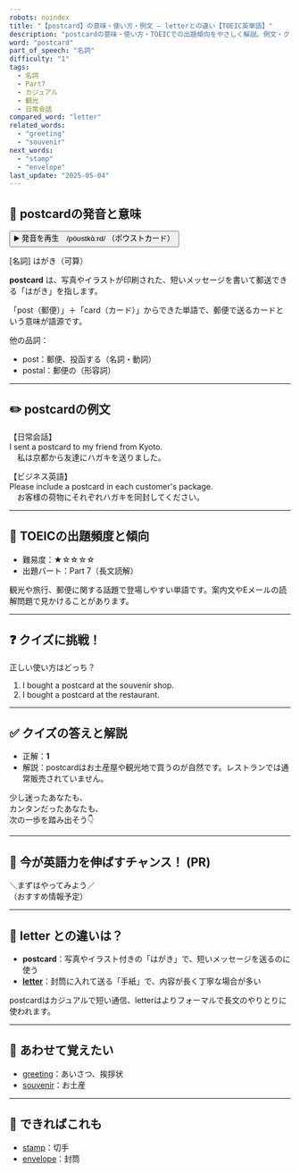 ```yaml
---
robots: noindex
title: "【postcard】の意味・使い方・例文 ― letterとの違い【TOEIC英単語】"
description: "postcardの意味・使い方・TOEICでの出題傾向をやさしく解説。例文・クイズ付きでletterとの違いもわかりやすく学べます。"
word: "postcard"
part_of_speech: "名詞"
difficulty: "1"
tags:
  - 名詞
  - Part7
  - カジュアル
  - 観光
  - 日常会話
compared_word: "letter"
related_words:
  - "greeting"
  - "souvenir"
next_words:
  - "stamp"
  - "envelope"
last_update: "2025-05-04"
---
```


## 🔰 postcardの発音と意味

<button class="play-audio" onclick="playTTS('postcard')">
  <span class="play-audio-main">
    ▶️ 発音を再生　/póʊstkɑ̀ːrd/
  </span>
  <span class="play-audio-sub">
    （ポウストカード）
  </span>
</button>

[名詞] はがき（可算）

**postcard** は、写真やイラストが印刷された、短いメッセージを書いて郵送できる「はがき」を指します。

「post（郵便）」＋「card（カード）」からできた単語で、郵便で送るカードという意味が語源です。

他の品詞：  
- post：郵便、投函する（名詞・動詞）
- postal：郵便の（形容詞）

---

## ✏️ postcardの例文

【日常会話】  
I sent a postcard to my friend from Kyoto.  
　私は京都から友達にハガキを送りました。

【ビジネス英語】  
Please include a postcard in each customer's package.  
　お客様の荷物にそれぞれハガキを同封してください。

---

## 🎯 TOEICの出題頻度と傾向

- 難易度：★☆☆☆☆
- 出題パート：Part 7（長文読解）

観光や旅行、郵便に関する話題で登場しやすい単語です。案内文やEメールの読解問題で見かけることがあります。

---

## ❓ クイズに挑戦！

正しい使い方はどっち？

1. I bought a postcard at the souvenir shop.  
2. I bought a postcard at the restaurant.

---

## ✅ クイズの答えと解説

- 正解：**1**
- 解説：postcardはお土産屋や観光地で買うのが自然です。レストランでは通常販売されていません。

少し迷ったあなたも、  
カンタンだったあなたも、  
次の一歩を踏み出そう👇️

---

## 🚀 今が英語力を伸ばすチャンス！ (PR)

<div class="info-center">
＼まずはやってみよう／<br>  
（おすすめ情報予定）
</div>

---

## 🤔  letter との違いは？

- **postcard**：写真やイラスト付きの「はがき」で、短いメッセージを送るのに使う
- **[letter](/word/letter)**：封筒に入れて送る「手紙」で、内容が長く丁寧な場合が多い

postcardはカジュアルで短い通信、letterはよりフォーマルで長文のやりとりに使われます。

---

## 🧩 あわせて覚えたい

- [greeting](/word/greeting)：あいさつ、挨拶状
- [souvenir](/word/souvenir)：お土産

---

## 📖 できればこれも

- [stamp](/word/stamp)：切手
- [envelope](/word/envelope)：封筒

<!-- cvid: aid20_bid08 -->
